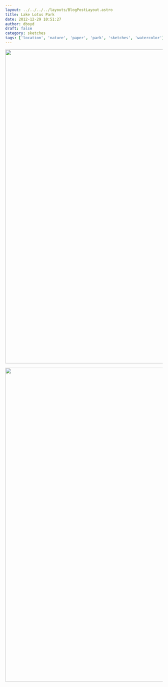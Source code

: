 ```yaml
---
layout: ../../../../layouts/BlogPostLayout.astro
title: Lake Lotus Park
date: 2012-12-29 10:51:27
author: dboyd
draft: false
category: sketches
tags: ['location', 'nature', 'paper', 'park', 'sketches', 'watercolor']
---
```

<img
    srcset="https://img.selfiespirits.com/images/2012/12/mushroomStumpLakeLotus001_720.avif 720w, https://img.selfiespirits.com/images/2012/12/mushroomStumpLakeLotus001_480.avif 480w"
    sizes="(max-width: 720px) 100vw, (max-width: 480px) 100vw"
    src="https://img.selfiespirits.com/images/2012/12/mushroomStumpLakeLotus001.jpg"
    alt=""
    style="width: auto; height: clamp(0px, 95vh, 1000px);"
/>

<img
    srcset="https://img.selfiespirits.com/images/2012/12/goldenTreeLakeLotus001_720.avif 720w, https://img.selfiespirits.com/images/2012/12/goldenTreeLakeLotus001_480.avif 480w"
    sizes="(max-width: 720px) 100vw, (max-width: 480px) 100vw"
    src="https://img.selfiespirits.com/images/2012/12/goldenTreeLakeLotus001.jpg"
    alt=""
    style="width: auto; height: clamp(0px, 95vh, 1000px);"
/>

